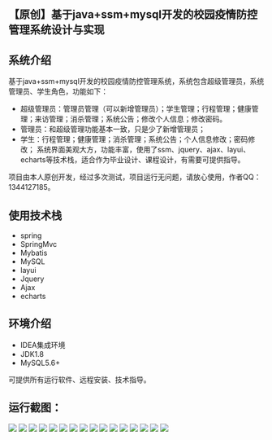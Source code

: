 ## 【原创】基于java+ssm+mysql开发的校园疫情防控管理系统设计与实现

## 系统介绍

基于java+ssm+mysql开发的校园疫情防控管理系统，系统包含超级管理员，系统管理员、学生角色，功能如下：
- 超级管理员：管理员管理（可以新增管理员）；学生管理；行程管理；健康管理；来访管理；消杀管理；系统公告；修改个人信息；修改密码。
- 管理员：和超级管理功能基本一致，只是少了新增管理员；
- 学生：行程管理；健康管理；消杀管理；系统公告；个人信息修改；密码修改；
系统界面美观大方，功能丰富，使用了ssm、jquery、ajax、layui、echarts等技术栈，适合作为毕业设计、课程设计，有需要可提供指导。

项目由本人原创开发，经过多次测试，项目运行无问题，请放心使用，作者QQ：1344127185。

## 使用技术栈

- spring
- SpringMvc
- Mybatis
- MySQL
- layui
- Jquery
- Ajax
- echarts

## 环境介绍

- IDEA集成环境
- JDK1.8
- MySQL5.6+

可提供所有运行软件、远程安装、技术指导。

## 运行截图：
![](https://github.com/itcoderyhl/campus-epidemic-mgr-new/blob/main/images/1.png)
![](https://github.com/itcoderyhl/campus-epidemic-mgr-new/blob/main/images/2.png)
![](https://github.com/itcoderyhl/campus-epidemic-mgr-new/blob/main/images/3.png)
![](https://github.com/itcoderyhl/campus-epidemic-mgr-new/blob/main/images/4.png)
![](https://github.com/itcoderyhl/campus-epidemic-mgr-new/blob/main/images/5.png)
![](https://github.com/itcoderyhl/campus-epidemic-mgr-new/blob/main/images/6.png)
![](https://github.com/itcoderyhl/campus-epidemic-mgr-new/blob/main/images/7.png)
![](https://github.com/itcoderyhl/campus-epidemic-mgr-new/blob/main/images/8.png)
![](https://github.com/itcoderyhl/campus-epidemic-mgr-new/blob/main/images/9.png)
![](https://github.com/itcoderyhl/campus-epidemic-mgr-new/blob/main/images/10.png)
![](https://github.com/itcoderyhl/campus-epidemic-mgr-new/blob/main/images/11.png)
![](https://github.com/itcoderyhl/campus-epidemic-mgr-new/blob/main/images/12.png)
![](https://github.com/itcoderyhl/campus-epidemic-mgr-new/blob/main/images/13.png)
![](https://github.com/itcoderyhl/campus-epidemic-mgr-new/blob/main/images/14.png)
![](https://github.com/itcoderyhl/campus-epidemic-mgr-new/blob/main/images/15.png)
![](https://github.com/itcoderyhl/campus-epidemic-mgr-new/blob/main/images/16.png)







